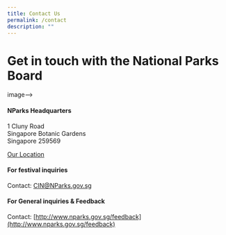 ```yaml
---
title: Contact Us
permalink: /contact
description: ""
---
```

# **Get in touch with the National Parks Board**
image-->


#### NParks Headquarters
1 Cluny Road\
Singapore Botanic Gardens\
Singapore 259569

[Our Location](https://goo.gl/maps/EFF9uEqtTwu6ZQ2B6)

#### For festival inquiries
Contact: [CIN@NParks.gov.sg](CIN@NParks.gov.sg)

#### For General inquiries & Feedback
Contact: [http://www.nparks.gov.sg/feedback](http://www.nparks.gov.sg/feedback)